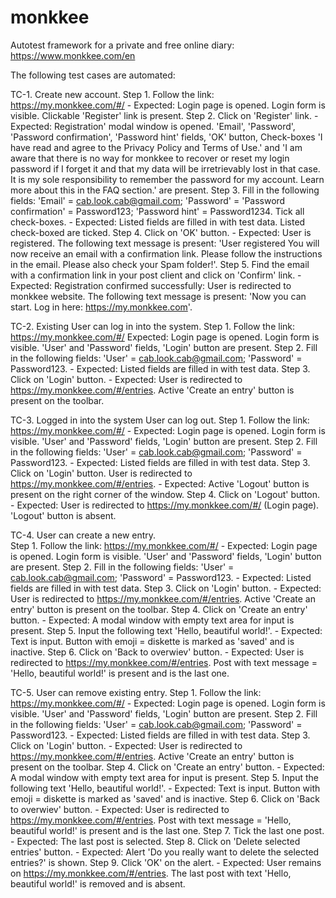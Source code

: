 # monkkee
Autotest framework for a private and free online diary: https://www.monkkee.com/en

The following test cases are automated:

TC-1.	Create new account.
Step 1.	Follow the link: https://my.monkkee.com/#/	- Expected: Login page is opened. Login form is visible. Clickable 'Register' link is present.
Step 2. Click on 'Register' link.	- Expected: Registration' modal window is opened. 'Email', 'Password', 'Password confirmation', 'Password hint' fields, 'OK' button, Check-boxes 'I have read and agree to the Privacy Policy and Terms of Use.' and 'I am aware that there is no way for monkkee to recover or reset my login password if I forget it and that my data will be irretrievably lost in that case. It is my sole responsibility to remember the password for my account. Learn more about this in the FAQ section.' are present.
Step 3. Fill in the following fields: 'Email' = cab.look.cab@gmail.com; 'Password' = 'Password confirmation' = Password123; 'Password hint' = Password1234. Tick all check-boxes. - Expected:	Listed fields are filled in with test data. Listed check-boxed are ticked.
Step 4. Click on 'OK' button.	- Expected: User is registered. The following text message is present: 'User registered
You will now receive an email with a confirmation link. Please follow the instructions in the email. Please also check your Spam folder!'.
Step 5.	Find the email with a confirmation link in your post client and click on 'Confirm' link.	- Expected: Registration confirmed successfully: User is redirected to monkkee website. The following text message is present: 'Now you can start. Log in here:
https://my.monkkee.com'.

TC-2.	Existing User can log in into the system.
Step 1.	Follow the link: https://my.monkkee.com/#/	Expected: Login page is opened. Login form is visible. 'User' and 'Password' fields, 'Login' button are present.
Step 2.	Fill in the following fields: 'User' = cab.look.cab@gmail.com; 'Password' = Password123. - Expected:	Listed fields are filled in with test data.
Step 3.	Click on 'Login' button. - Expected:	User is redirected to https://my.monkkee.com/#/entries. Active 'Create an entry' button is present on the toolbar.

TC-3.	Logged in into the system User can log out.	
Step 1.	Follow the link: https://my.monkkee.com/#/ - Expected:	Login page is opened. Login form is visible. 'User' and 'Password' fields, 'Login' button are present.
Step 2.	Fill in the following fields: 'User' = cab.look.cab@gmail.com; 'Password' = Password123. - Expected:	Listed fields are filled in with test data.
Step 3.	Click on 'Login' button.	User is redirected to https://my.monkkee.com/#/entries. - Expected: Active 'Logout' button is present on the right corner of the window.
Step 4.	Click on 'Logout' button.	- Expected: User is redirected to https://my.monkkee.com/#/ (Login page). 'Logout' button is absent.

TC-4.	User can create a new entry.	
Step 1.	Follow the link: https://my.monkkee.com/#/ - Expected:	Login page is opened. Login form is visible. 'User' and 'Password' fields, 'Login' button are present.
Step 2.	Fill in the following fields: 'User' = cab.look.cab@gmail.com; 'Password' = Password123. - Expected:	Listed fields are filled in with test data.
Step 3.	Click on 'Login' button. - Expected:	User is redirected to https://my.monkkee.com/#/entries. Active 'Create an entry' button is present on the toolbar.
Step 4.	Click on 'Create an entry' button. - Expected: A modal window with empty text area for input is present.
Step 5.	Input the following text 'Hello, beautiful world!'.	- Expected: Text is input. Button with emoji = diskette is marked as 'saved' and is inactive.
Step 6.	Click on 'Back to overwiev' button.	- Expected: User is redirected to https://my.monkkee.com/#/entries. Post with text message = 'Hello, beautiful world!' is present and is the last one.

TC-5.	User can remove existing entry.	
Step 1.	Follow the link: https://my.monkkee.com/#/ - Expected:	Login page is opened. Login form is visible. 'User' and 'Password' fields, 'Login' button are present.
Step 2.	Fill in the following fields: 'User' = cab.look.cab@gmail.com; 'Password' = Password123.	- Expected:	Listed fields are filled in with test data.
Step 3.	Click on 'Login' button.	- Expected:	User is redirected to https://my.monkkee.com/#/entries. Active 'Create an entry' button is present on the toolbar.
Step 4.	Click on 'Create an entry' button.	- Expected:	A modal window with empty text area for input is present.
Step 5.	Input the following text 'Hello, beautiful world!'.	- Expected:	Text is input. Button with emoji = diskette is marked as 'saved' and is inactive.
Step 6.	Click on 'Back to overwiev' button.	- Expected:	User is redirected to https://my.monkkee.com/#/entries. Post with text message = 'Hello, beautiful world!' is present and is the last one.
Step 7.	Tick the last one post.	- Expected:	The last post is selected.
Step 8.	Click on 'Delete selected entries' button.	- Expected:	Alert 'Do you really want to delete the selected entries?' is shown.
Step 9.	Click 'OK' on the alert.	- Expected:	User remains on https://my.monkkee.com/#/entries. The last post with text 'Hello, beautiful world!' is removed and is absent.
